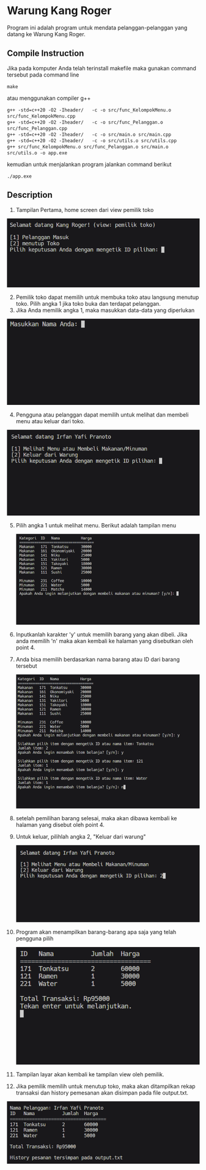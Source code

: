 # Warung Kang Roger

Program ini adalah program untuk mendata pelanggan-pelanggan yang datang ke Warung Kang Roger.

## Compile Instruction
Jika pada komputer Anda telah terinstall makefile maka gunakan command tersebut pada command line
```
make
```

atau menggunakan compiler g++

```
g++ -std=c++20 -O2 -Iheader/   -c -o src/func_KelompokMenu.o src/func_KelompokMenu.cpp
g++ -std=c++20 -O2 -Iheader/   -c -o src/func_Pelanggan.o src/func_Pelanggan.cpp
g++ -std=c++20 -O2 -Iheader/   -c -o src/main.o src/main.cpp
g++ -std=c++20 -O2 -Iheader/   -c -o src/utils.o src/utils.cpp
g++ src/func_KelompokMenu.o src/func_Pelanggan.o src/main.o src/utils.o -o app.exe
```

kemudian untuk menjalankan program jalankan command berikut
```
./app.exe
```

## Description

1. Tampilan Pertama, home screen dari view pemilik toko

![Viem pemilik Toko](img/view-pemilik-toko.png)

2. Pemilik toko dapat memilih untuk membuka toko atau langsung menutup toko. Pilih angka 1 jika toko buka dan terdapat pelanggan.
3.  Jika Anda memilik angka 1, maka masukkan data-data yang diperlukan

![Data-nama](img/data-nama.png)

4.  Pengguna atau pelanggan dapat memilih untuk melihat dan membeli menu atau keluar dari toko.

![Menu-pengguna](img/menentukan-menu-keluar.png)

5. Pilih angka 1 untuk melihat menu. Berikut adalah tampilan menu

   ![Tampilan-menu](img/tampilan_menu.png)

6. Inputkanlah karakter 'y' untuk memilih barang yang akan dibeli. Jika anda memilih 'n' maka akan kembali ke halaman yang disebutkan oleh point 4.
7. Anda bisa memilih berdasarkan nama barang atau ID dari barang tersebut

   ![Memilih-barang](img/memilh%20barang.png)

8. setelah pemilihan barang selesai, maka akan dibawa kembali ke halaman yang disebut oleh point 4.
9. Untuk keluar, pilihlah angka 2, "Keluar dari warung"

    ![Keluar-dari-warung](img/keluar-dari-warung.png)

10. Program akan menampilkan barang-barang apa saja yang telah pengguna pilih

    ![struk-transaksi](img/struk-transaksi.png)

11. Tampilan layar akan kembali ke tampilan view oleh pemilik.
12. Jika pemilik memilih untuk menutup toko, maka akan ditampilkan rekap transaksi dan history pemesanan akan disimpan pada file output.txt.

![rekap-output](img/rekap-output.png)
